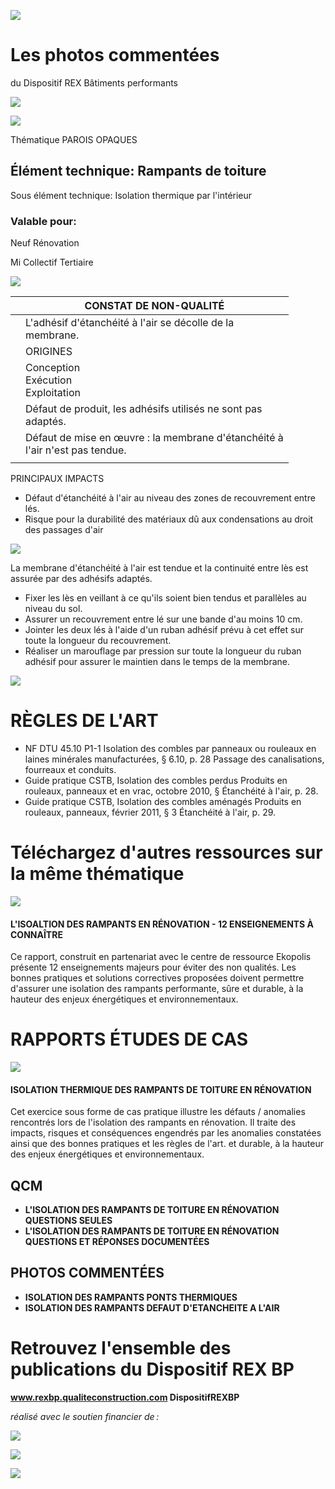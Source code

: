 ![](<images/Défaut d'étanchéité à l'air/_page_0_Picture_0.jpeg>)

# Les photos commentées

du Dispositif REX Bâtiments performants

![](<images/Défaut d'étanchéité à l'air/_page_0_Picture_3.jpeg>)

![](<images/Défaut d'étanchéité à l'air/_page_0_Picture_4.jpeg>)

Thématique PAROIS OPAQUES

## Élément technique: Rampants de toiture

Sous élément technique: Isolation thermique par l'intérieur

### Valable pour:

 Neuf Rénovation

 Mi Collectif Tertiaire

![](<images/Défaut d'étanchéité à l'air/_page_0_Figure_12.jpeg>)

|  | CONSTAT DE NON-QUALITÉ                                                          |
|--|---------------------------------------------------------------------------------|
|  | L'adhésif d'étanchéité à l'air se décolle de la<br>membrane.                    |
|  | ORIGINES                                                                        |
|  | Conception<br>Exécution<br>Exploitation                                         |
|  | Défaut de produit, les adhésifs utilisés ne sont pas<br>adaptés.                |
|  | Défaut de mise en œuvre : la membrane d'étanchéité à<br>l'air n'est pas tendue. |
|  |                                                                                 |

PRINCIPAUX IMPACTS

- Défaut d'étanchéité à l'air au niveau des zones de recouvrement entre lés.
- Risque pour la durabilité des matériaux dû aux condensations au droit des passages d'air

![](<images/Défaut d'étanchéité à l'air/_page_0_Picture_17.jpeg>)

La membrane d'étanchéité à l'air est tendue et la continuité entre lès est assurée par des adhésifs adaptés.

- Fixer les lès en veillant à ce qu'ils soient bien tendus et parallèles au niveau du sol.
- Assurer un recouvrement entre lé sur une bande d'au moins 10 cm.
- Jointer les deux lés à l'aide d'un ruban adhésif prévu à cet effet sur toute la longueur du recouvrement.
- Réaliser un marouflage par pression sur toute la longueur du ruban adhésif pour assurer le maintien dans le temps de la membrane.

![](<images/Défaut d'étanchéité à l'air/_page_0_Picture_23.jpeg>)

# RÈGLES DE L'ART

- NF DTU 45.10 P1-1 Isolation des combles par panneaux ou rouleaux en laines minérales manufacturées, § 6.10, p. 28 Passage des canalisations, fourreaux et conduits.
- Guide pratique CSTB, Isolation des combles perdus Produits en rouleaux, panneaux et en vrac, octobre 2010, § Étanchéité à l'air, p. 28.
- Guide pratique CSTB, Isolation des combles aménagés Produits en rouleaux, panneaux, février 2011, § 3 Étanchéité à l'air, p. 29.

# Téléchargez d'autres ressources sur la même thématique

![](<images/Défaut d'étanchéité à l'air/_page_1_Picture_6.jpeg>)

#### **L'ISOALTION DES RAMPANTS EN RÉNOVATION - 12 ENSEIGNEMENTS À CONNAÎTRE**

Ce rapport, construit en partenariat avec le centre de ressource Ekopolis présente 12 enseignements majeurs pour éviter des non qualités. Les bonnes pratiques et solutions correctives proposées doivent permettre d'assurer une isolation des rampants performante, sûre et durable, à la hauteur des enjeux énergétiques et environnementaux.

# RAPPORTS ÉTUDES DE CAS

![](<images/Défaut d'étanchéité à l'air/_page_1_Picture_10.jpeg>)

#### **ISOLATION THERMIQUE DES RAMPANTS DE TOITURE EN RÉNOVATION**

Cet exercice sous forme de cas pratique illustre les défauts / anomalies rencontrés lors de l'isolation des rampants en rénovation. Il traite des impacts, risques et conséquences engendrés par les anomalies constatées ainsi que des bonnes pratiques et les règles de l'art. et durable, à la hauteur des enjeux énergétiques et environnementaux.

## QCM

- **L'ISOLATION DES RAMPANTS DE TOITURE EN RÉNOVATION QUESTIONS SEULES**
- **L'ISOLATION DES RAMPANTS DE TOITURE EN RÉNOVATION QUESTIONS ET RÉPONSES DOCUMENTÉES**

## PHOTOS COMMENTÉES

- **ISOLATION DES RAMPANTS PONTS THERMIQUES**
- **ISOLATION DES RAMPANTS DEFAUT D'ETANCHEITE A L'AIR**

# Retrouvez l'ensemble des publications du Dispositif REX BP

**www.rexbp.qualiteconstruction.com DispositifREXBP**

*réalisé avec le soutien financier de :*

![](<images/Défaut d'étanchéité à l'air/_page_1_Picture_23.jpeg>)

![](<images/Défaut d'étanchéité à l'air/_page_1_Picture_24.jpeg>)

![](<images/Défaut d'étanchéité à l'air/_page_1_Picture_25.jpeg>)
